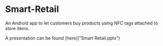 # Smart-Retail
An Android app to let customers buy products using NFC tags attached to store items.

A presentation can be found [here]("Smart Retail.pptx")
